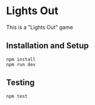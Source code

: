 # Lights Out

This is a "Lights Out" game

## Installation and Setup
```shell
npm install
npm run dev
```

## Testing
```shell
npm test
```